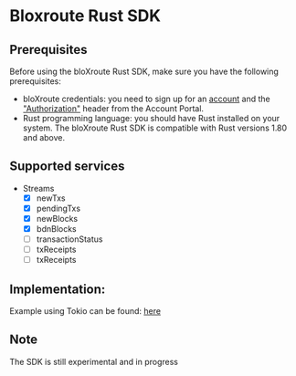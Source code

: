 # Bloxroute Rust SDK

## Prerequisites

Before using the bloXroute Rust SDK, make sure you have the following prerequisites:

- bloXroute credentials: you need to sign up for an [account][account] and the ["Authorization"][authorization] header from the Account Portal.
- Rust programming language: you should have Rust installed on your system. The bloXroute Rust SDK is compatible with Rust versions 1.80 and above.

[account]: https://portal.bloxroute.com/register
[authorization]: https://docs.bloXroute.com/apis/authorization-headers

## Supported services

- Streams
    - [X] newTxs
    - [X] pendingTxs
    - [X] newBlocks
    - [X] bdnBlocks
    - [ ] transactionStatus
    - [ ] txReceipts
    - [ ] txReceipts

## Implementation:
<p>Example using Tokio can be found: <a href="https://github.com/hjawhar/bloxroute-sdk-rs/tree/master/examples/tokio">here</a>
</p>


## Note
<p>
The SDK is still experimental and in progress
</p>